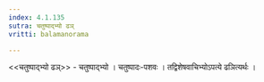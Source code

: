 ```yaml
---
index: 4.1.135
sutra: चतुष्पाद्भ्यो ढञ्
vritti: balamanorama

---
```

<<चतुष्पाद्भ्यो ढञ्>> - चतुष्पाद्भ्यो । चतुष्पादः-पशवः । तद्विशेषवाचिभ्योऽपत्ये ढञित्यर्थः । 